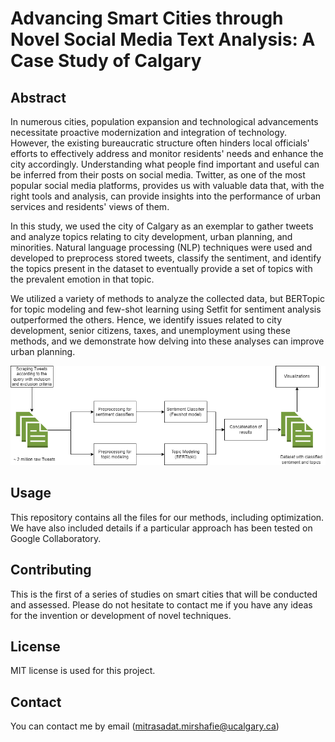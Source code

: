 # Advancing Smart Cities through Novel Social Media Text Analysis: A Case Study of Calgary


## Abstract
In numerous cities, population expansion and technological advancements necessitate proactive modernization and integration of technology. However, the existing bureaucratic structure often hinders local officials' efforts to effectively address and monitor residents' needs and enhance the city accordingly. Understanding what people find important and useful can be inferred from their posts on social media. Twitter, as one of the most popular social media platforms, provides us with valuable data that, with the right tools and analysis, can provide insights into the performance of urban services and residents' views of them.

In this study, we used the city of Calgary as an exemplar to gather tweets and analyze topics relating to city development, urban planning, and minorities. Natural language processing (NLP) techniques were used and developed to preprocess stored tweets, classify the sentiment, and identify the topics present in the dataset to eventually provide a set of topics with the prevalent emotion in that topic.

We utilized a variety of methods to analyze the collected data, but BERTopic for topic modeling and few-shot learning using Setfit for sentiment analysis outperformed the others. Hence, we identify issues related to city development, senior citizens, taxes, and unemployment using these methods, and we demonstrate how delving into these analyses can improve urban planning.



![Project Logo/Image (if available)](diagram.png)



## Usage
This repository contains all the files for our methods, including optimization. We have also included details if a particular approach has been tested on Google Collaboratory. 

## Contributing
This is the first of a series of studies on smart cities that will be conducted and assessed. Please do not hesitate to contact me if you have any ideas for the invention or development of novel techniques.

## License
MIT license is used for this project.

## Contact
You can contact me by email (mitrasadat.mirshafie@ucalgary.ca)

